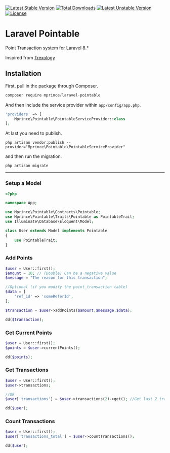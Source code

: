 [![Latest Stable Version](https://poser.pugx.org/mprince/laravel-pointable/v/stable)](https://packagist.org/packages/mprince/laravel-pointable)
[![Total Downloads](https://poser.pugx.org/mprince/laravel-pointable/downloads)](https://packagist.org/packages/mprince/laravel-pointable)
[![Latest Unstable Version](https://poser.pugx.org/mprince/laravel-pointable/v/unstable)](https://packagist.org/packages/mprince/laravel-pointable) 
[![License](https://poser.pugx.org/mprince/laravel-pointable/license)](https://packagist.org/packages/mprince/laravel-pointable)

# Laravel Pointable

Point Transaction system for Laravel 8.*

Inspired from [Trexology](https://github.com/Trexology/laravel-pointable)

## Installation

First, pull in the package through Composer.

```js
composer require mprince/laravel-pointable
```

And then include the service provider within `app/config/app.php`.

```php
'providers' => [
    Mprince\Pointable\PointableServiceProvider::class
];
```

At last you need to publish.
```
php artisan vendor:publish --provider="Mprince\Pointable\PointableServiceProvider"
```

and then run the migration.

```
php artisan migrate
```

-----

### Setup a Model
```php
<?php

namespace App;

use Mprince\Pointable\Contracts\Pointable;
use Mprince\Pointable\Traits\Pointable as PointableTrait;
use Illuminate\Database\Eloquent\Model;

class User extends Model implements Pointable
{
    use PointableTrait;
}
```

### Add Points
```php
$user = User::first();
$amount = 10; // (Double) Can be a negative value
$message = "The reason for this transaction";

//Optional (if you modify the point_transaction table)
$data = [
    'ref_id' => 'someReferId',
];

$transaction = $user->addPoints($amount,$message,$data);

dd($transaction);
```

### Get Current Points
```php
$user = User::first();
$points = $user->currentPoints();

dd($points);
```

### Get Transactions
```php
$user = User::first();
$user->transactions;

//OR
$user['transactions'] = $user->transactions(2)->get(); //Get last 2 transactions

dd($user);
```

### Count Transactions
```php
$user = User::first();
$user['transactions_total'] = $user->countTransactions();

dd($user);
```
